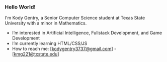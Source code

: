 ### Hello World!
I'm Kody Gentry, a Senior Computer Science student at Texas State University with a minor in Mathematics.
- I’m interested in Artificial Intelligence, Fullstack Development, and Game Development
- I’m currently learning HTML/CSS/JS
- How to reach me: [kodygentry3737@gmail.com] - [kmg221@txstate.edu]

## 
